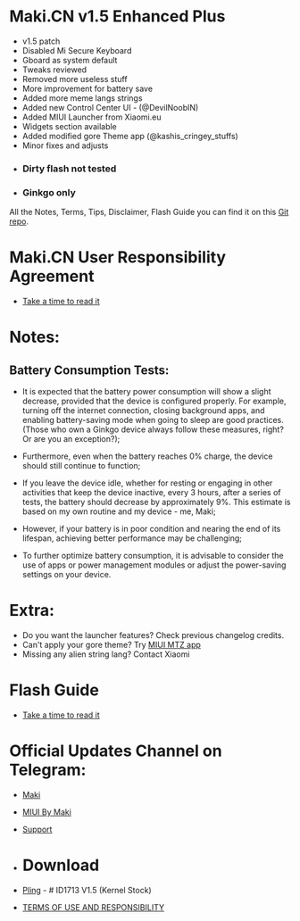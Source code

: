# Maki.CN v1.5 Enhanced Plus

- v1.5 patch
- Disabled Mi Secure Keyboard
- Gboard as system default
- Tweaks reviewed
- Removed more useless stuff
- More improvement for battery save
- Added more meme langs strings
- Added new Control Center UI - (@DevilNoobIN)
- Added MIUI Launcher from Xiaomi.eu
- Widgets section available
- Added modified gore Theme app (@kashis_cringey_stuffs)
- Minor fixes and adjusts
* ### Dirty flash not tested
* ### Ginkgo only

All the Notes, Terms, Tips, Disclaimer, Flash Guide you can find it on this [Git repo](https://github.com/MIUIByMaki/RN8).

# Maki.CN User Responsibility Agreement
- [Take a time to read it](https://github.com/MIUIByMaki/RN8/blob/main/extra.md)

# Notes:
## Battery Consumption Tests:

- It is expected that the battery power consumption will show a slight decrease, provided that the device is configured properly. For example, turning off the internet connection, closing background apps, and enabling battery-saving mode when going to sleep are good practices. (Those who own a Ginkgo device always follow these measures, right? Or are you an exception?);

- Furthermore, even when the battery reaches 0% charge, the device should still continue to function;

- If you leave the device idle, whether for resting or engaging in other activities that keep the device inactive, every 3 hours, after a series of tests, the battery should decrease by approximately 9%. This estimate is based on my own routine and my device - me, Maki;

- However, if your battery is in poor condition and nearing the end of its lifespan, achieving better performance may be challenging;

- To further optimize battery consumption, it is advisable to consider the use of apps or power management modules or adjust the power-saving settings on your device.

# Extra:
- Do you want the launcher features? Check previous changelog credits.
- Can't apply your gore theme? Try [MIUI MTZ app](google.com)
- Missing any alien string lang? Contact Xiaomi

# Flash Guide
- [Take a time to read it](https://github.com/MIUIByMaki/RN8/blob/main/flashguide.md#flash-guide)

# Official Updates Channel on Telegram:
- [Maki](https://t.me/iamakima)
- [MIUI By Maki](https://t.me/MIUIByMaki)
- [Support](https://github.com/MIUIByMaki/Support/tree/main)

- # Download
- [Pling](https://www.pling.com/p/1956242) - # ID1713 V1.5 (Kernel Stock)
- [TERMS OF USE AND RESPONSIBILITY](https://github.com/MIUIByMaki/RN8/blob/main/terms.md)
